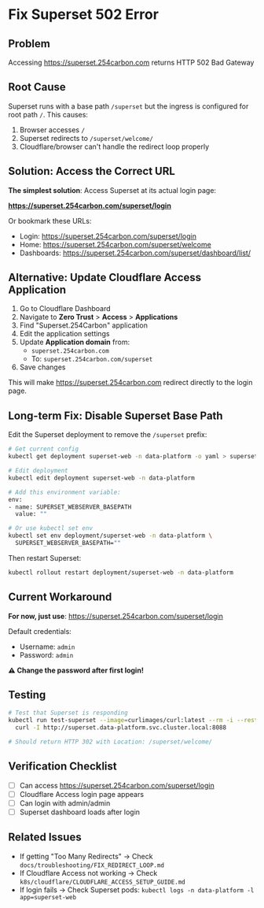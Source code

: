 # Fix Superset 502 Error

## Problem

Accessing https://superset.254carbon.com returns HTTP 502 Bad Gateway

## Root Cause

Superset runs with a base path `/superset` but the ingress is configured for root path `/`. This causes:
1. Browser accesses `/`
2. Superset redirects to `/superset/welcome/`
3. Cloudflare/browser can't handle the redirect loop properly

## Solution: Access the Correct URL

**The simplest solution**: Access Superset at its actual login page:

**https://superset.254carbon.com/superset/login**

Or bookmark these URLs:
- Login: https://superset.254carbon.com/superset/login
- Home: https://superset.254carbon.com/superset/welcome
- Dashboards: https://superset.254carbon.com/superset/dashboard/list/

## Alternative: Update Cloudflare Access Application

1. Go to Cloudflare Dashboard
2. Navigate to **Zero Trust** > **Access** > **Applications**
3. Find "Superset.254Carbon" application
4. Edit the application settings
5. Update **Application domain** from:
   - `superset.254carbon.com` 
   - To: `superset.254carbon.com/superset`
6. Save changes

This will make https://superset.254carbon.com redirect directly to the login page.

## Long-term Fix: Disable Superset Base Path

Edit the Superset deployment to remove the `/superset` prefix:

```bash
# Get current config
kubectl get deployment superset-web -n data-platform -o yaml > superset-backup.yaml

# Edit deployment
kubectl edit deployment superset-web -n data-platform

# Add this environment variable:
env:
- name: SUPERSET_WEBSERVER_BASEPATH
  value: ""

# Or use kubectl set env
kubectl set env deployment/superset-web -n data-platform \
  SUPERSET_WEBSERVER_BASEPATH=""
```

Then restart Superset:
```bash
kubectl rollout restart deployment/superset-web -n data-platform
```

## Current Workaround

**For now, just use**: https://superset.254carbon.com/superset/login

Default credentials:
- Username: `admin`
- Password: `admin`

**⚠️ Change the password after first login!**

## Testing

```bash
# Test that Superset is responding
kubectl run test-superset --image=curlimages/curl:latest --rm -i --restart=Never -- \
  curl -I http://superset.data-platform.svc.cluster.local:8088

# Should return HTTP 302 with Location: /superset/welcome/
```

## Verification Checklist

- [ ] Can access https://superset.254carbon.com/superset/login
- [ ] Cloudflare Access login page appears
- [ ] Can login with admin/admin
- [ ] Superset dashboard loads after login

## Related Issues

- If getting "Too Many Redirects" → Check `docs/troubleshooting/FIX_REDIRECT_LOOP.md`
- If Cloudflare Access not working → Check `k8s/cloudflare/CLOUDFLARE_ACCESS_SETUP_GUIDE.md`
- If login fails → Check Superset pods: `kubectl logs -n data-platform -l app=superset-web`




